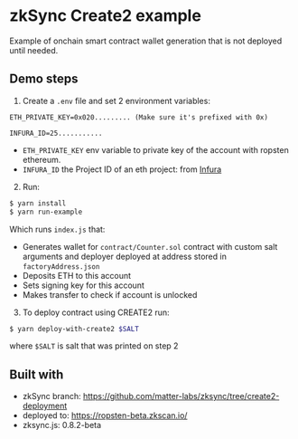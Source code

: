 # zkSync Create2 example

Example of onchain smart contract wallet generation that is not deployed until needed.


## Demo steps

1. Create a `.env` file and set 2 environment variables:

```
ETH_PRIVATE_KEY=0x020......... (Make sure it's prefixed with 0x)

INFURA_ID=25...........
```

* `ETH_PRIVATE_KEY` env variable to private key of the account with ropsten ethereum.
* `INFURA_ID` the Project ID of an eth project: from [Infura](https://infura.io/dashboard/ethereum)

2. Run:

```sh
$ yarn install
$ yarn run-example
```

Which runs `index.js` that:

* Generates wallet for `contract/Counter.sol` contract with custom salt arguments and deployer deployed at address stored in `factoryAddress.json`
* Deposits ETH to this account
* Sets signing key for this account
* Makes transfer to check if account is unlocked

3. To deploy contract using CREATE2 run:

```sh
$ yarn deploy-with-create2 $SALT
```

where `$SALT` is salt that was printed on step 2


## Built with

* zkSync branch: https://github.com/matter-labs/zksync/tree/create2-deployment
* deployed to: https://ropsten-beta.zkscan.io/
* zksync.js: 0.8.2-beta
